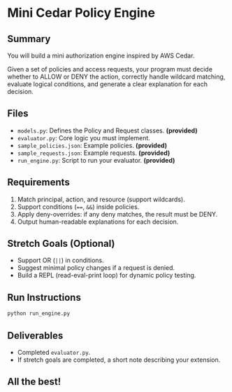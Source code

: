 # Mini Cedar Policy Engine

## Summary
You will build a mini authorization engine inspired by AWS Cedar.

Given a set of policies and access requests, your program must decide whether to ALLOW or DENY the action, correctly handle wildcard matching, evaluate logical conditions, and generate a clear explanation for each decision.



## Files
- `models.py`: Defines the Policy and Request classes. **(provided)**
- `evaluator.py`: Core logic you must implement.
- `sample_policies.json`: Example policies. **(provided)**
- `sample_requests.json`: Example requests. **(provided)**
- `run_engine.py`: Script to run your evaluator. **(provided)**



## Requirements
1. Match principal, action, and resource (support wildcards).
2. Support conditions (`==`, `&&`) inside policies.
3. Apply deny-overrides: if any deny matches, the result must be DENY.
4. Output human-readable explanations for each decision.



## Stretch Goals (Optional)
- Support OR (`||`) in conditions.
- Suggest minimal policy changes if a request is denied.
- Build a REPL (read-eval-print loop) for dynamic policy testing.



## Run Instructions
```bash
python run_engine.py
```



## Deliverables
- Completed `evaluator.py`.
- If stretch goals are completed, a short note describing your extension.



## All the best!

